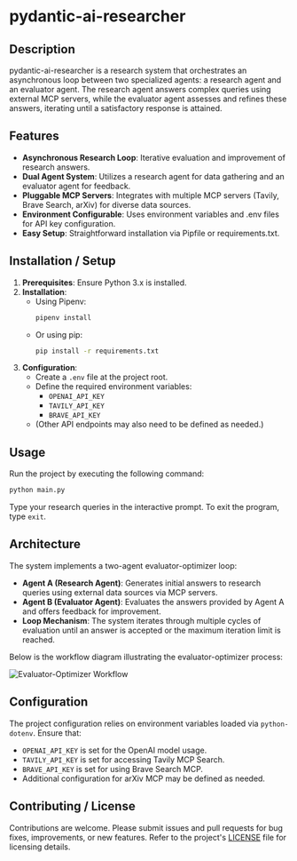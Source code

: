 # pydantic-ai-researcher

## Description
pydantic-ai-researcher is a research system that orchestrates an asynchronous loop between two specialized agents: a research agent and an evaluator agent. The research agent answers complex queries using external MCP servers, while the evaluator agent assesses and refines these answers, iterating until a satisfactory response is attained.

## Features
- **Asynchronous Research Loop**: Iterative evaluation and improvement of research answers.
- **Dual Agent System**: Utilizes a research agent for data gathering and an evaluator agent for feedback.
- **Pluggable MCP Servers**: Integrates with multiple MCP servers (Tavily, Brave Search, arXiv) for diverse data sources.
- **Environment Configurable**: Uses environment variables and .env files for API key configuration.
- **Easy Setup**: Straightforward installation via Pipfile or requirements.txt.

## Installation / Setup
1. **Prerequisites**: Ensure Python 3.x is installed.
2. **Installation**:
   - Using Pipenv:
     ```bash
     pipenv install
     ```
   - Or using pip:
     ```bash
     pip install -r requirements.txt
     ```
3. **Configuration**:
   - Create a `.env` file at the project root.
   - Define the required environment variables:
     - `OPENAI_API_KEY`
     - `TAVILY_API_KEY`
     - `BRAVE_API_KEY`
   - (Other API endpoints may also need to be defined as needed.)

## Usage
Run the project by executing the following command:
```bash
python main.py
```
Type your research queries in the interactive prompt. To exit the program, type `exit`.

## Architecture
The system implements a two-agent evaluator-optimizer loop:
- **Agent A (Research Agent)**: Generates initial answers to research queries using external data sources via MCP servers.
- **Agent B (Evaluator Agent)**: Evaluates the answers provided by Agent A and offers feedback for improvement.
- **Loop Mechanism**: The system iterates through multiple cycles of evaluation until an answer is accepted or the maximum iteration limit is reached.

Below is the workflow diagram illustrating the evaluator-optimizer process:

![Evaluator-Optimizer Workflow](docs/evaluator-optimizer%20workflow.webp)

## Configuration
The project configuration relies on environment variables loaded via `python-dotenv`. Ensure that:
- `OPENAI_API_KEY` is set for the OpenAI model usage.
- `TAVILY_API_KEY` is set for accessing Tavily MCP Search.
- `BRAVE_API_KEY` is set for using Brave Search MCP.
- Additional configuration for arXiv MCP may be defined as needed.

## Contributing / License
Contributions are welcome. Please submit issues and pull requests for bug fixes, improvements, or new features. Refer to the project's [LICENSE](LICENSE) file for licensing details.